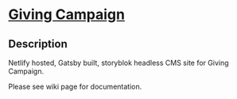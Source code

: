 # [Giving Campaign](https://github.com/SU-SWS/ood-giving-campaign)

Description
---

Netlify hosted, Gatsby built, storyblok headless CMS site for Giving Campaign.

Please see wiki page for documentation.
